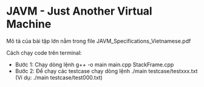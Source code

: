 # JAVM - Just Another Virtual Machine
Mô tả của bài tập lớn nằm trong file JAVM_Specifications_Vietnamese.pdf

Cách chạy code trên terminal:
+ Bước 1: Chạy dòng lệnh g++ -o main main.cpp StackFrame.cpp
+ Bước 2: Để chạy các testcase chạy dòng lệnh ./main testcase/testxxx.txt (Ví dụ: ./main testcase/test000.txt)
